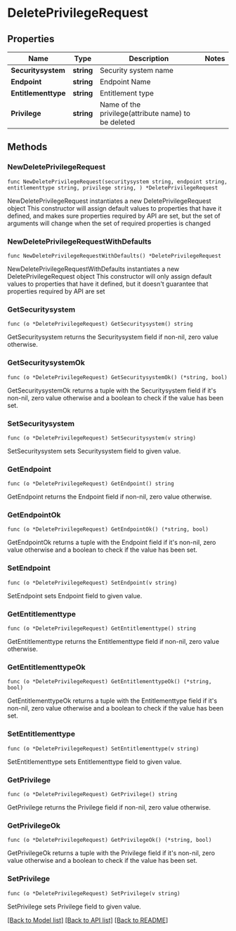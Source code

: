 # DeletePrivilegeRequest

## Properties

Name | Type | Description | Notes
------------ | ------------- | ------------- | -------------
**Securitysystem** | **string** | Security system name | 
**Endpoint** | **string** | Endpoint Name | 
**Entitlementtype** | **string** | Entitlement type | 
**Privilege** | **string** | Name of the privilege(attribute name) to be deleted | 

## Methods

### NewDeletePrivilegeRequest

`func NewDeletePrivilegeRequest(securitysystem string, endpoint string, entitlementtype string, privilege string, ) *DeletePrivilegeRequest`

NewDeletePrivilegeRequest instantiates a new DeletePrivilegeRequest object
This constructor will assign default values to properties that have it defined,
and makes sure properties required by API are set, but the set of arguments
will change when the set of required properties is changed

### NewDeletePrivilegeRequestWithDefaults

`func NewDeletePrivilegeRequestWithDefaults() *DeletePrivilegeRequest`

NewDeletePrivilegeRequestWithDefaults instantiates a new DeletePrivilegeRequest object
This constructor will only assign default values to properties that have it defined,
but it doesn't guarantee that properties required by API are set

### GetSecuritysystem

`func (o *DeletePrivilegeRequest) GetSecuritysystem() string`

GetSecuritysystem returns the Securitysystem field if non-nil, zero value otherwise.

### GetSecuritysystemOk

`func (o *DeletePrivilegeRequest) GetSecuritysystemOk() (*string, bool)`

GetSecuritysystemOk returns a tuple with the Securitysystem field if it's non-nil, zero value otherwise
and a boolean to check if the value has been set.

### SetSecuritysystem

`func (o *DeletePrivilegeRequest) SetSecuritysystem(v string)`

SetSecuritysystem sets Securitysystem field to given value.


### GetEndpoint

`func (o *DeletePrivilegeRequest) GetEndpoint() string`

GetEndpoint returns the Endpoint field if non-nil, zero value otherwise.

### GetEndpointOk

`func (o *DeletePrivilegeRequest) GetEndpointOk() (*string, bool)`

GetEndpointOk returns a tuple with the Endpoint field if it's non-nil, zero value otherwise
and a boolean to check if the value has been set.

### SetEndpoint

`func (o *DeletePrivilegeRequest) SetEndpoint(v string)`

SetEndpoint sets Endpoint field to given value.


### GetEntitlementtype

`func (o *DeletePrivilegeRequest) GetEntitlementtype() string`

GetEntitlementtype returns the Entitlementtype field if non-nil, zero value otherwise.

### GetEntitlementtypeOk

`func (o *DeletePrivilegeRequest) GetEntitlementtypeOk() (*string, bool)`

GetEntitlementtypeOk returns a tuple with the Entitlementtype field if it's non-nil, zero value otherwise
and a boolean to check if the value has been set.

### SetEntitlementtype

`func (o *DeletePrivilegeRequest) SetEntitlementtype(v string)`

SetEntitlementtype sets Entitlementtype field to given value.


### GetPrivilege

`func (o *DeletePrivilegeRequest) GetPrivilege() string`

GetPrivilege returns the Privilege field if non-nil, zero value otherwise.

### GetPrivilegeOk

`func (o *DeletePrivilegeRequest) GetPrivilegeOk() (*string, bool)`

GetPrivilegeOk returns a tuple with the Privilege field if it's non-nil, zero value otherwise
and a boolean to check if the value has been set.

### SetPrivilege

`func (o *DeletePrivilegeRequest) SetPrivilege(v string)`

SetPrivilege sets Privilege field to given value.



[[Back to Model list]](../README.md#documentation-for-models) [[Back to API list]](../README.md#documentation-for-api-endpoints) [[Back to README]](../README.md)



